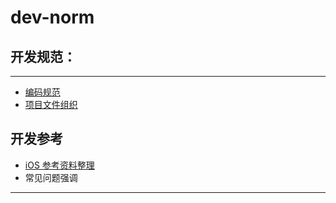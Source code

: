 # dev-norm

开发规范：
----
----

* [编码规范](codecriterion.md)
* [项目文件组织](ProjectOrganize.md)


开发参考
----
* [iOS 参考资料整理](trip-to-iOS.md)
* 常见问题强调
----


